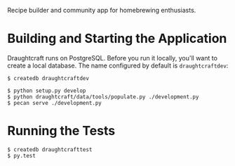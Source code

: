 Recipe builder and community app for homebrewing enthusiasts.

Building and Starting the Application
====================================
Draughtcraft runs on PostgreSQL.  Before you run it locally, you'll want to
create a local database.  The name configured by default is `draughtcraftdev`:

    $ createdb draughtcraftdev

    $ python setup.py develop
    $ python draughtcraft/data/tools/populate.py ./development.py
    $ pecan serve ./development.py

Running the Tests
====================================
    $ createdb draughtcrafttest
    $ py.test
